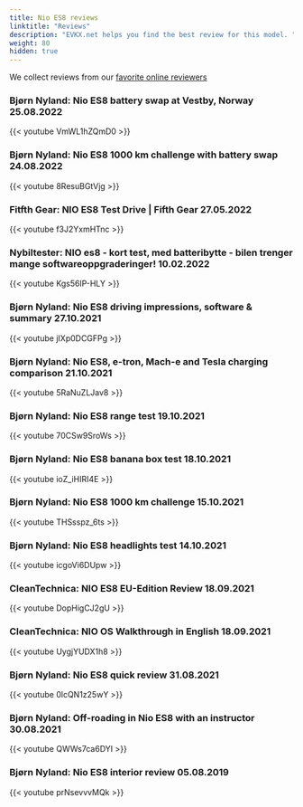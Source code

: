 ```yaml
---
title: Nio ES8 reviews
linktitle: "Reviews"
description: "EVKX.net helps you find the best review for this model. "
weight: 80
hidden: true
---
```

<object class="img-fluid" type="image/svg+xml" data="../modelnavigation.svg"></object>
We collect reviews from our [favorite online reviewers](/guides/evreviewers/)

### Bjørn Nyland: Nio ES8 battery swap at Vestby, Norway 25.08.2022

{{< youtube VmWL1hZQmD0 >}}

### Bjørn Nyland: Nio ES8 1000 km challenge with battery swap 24.08.2022

{{< youtube 8ResuBGtVjg >}}

### Fitfth Gear: NIO ES8 Test Drive | Fifth Gear 27.05.2022

{{< youtube f3J2YxmHTnc >}}

### Nybiltester: NIO es8 - kort test, med batteribytte - bilen trenger mange softwareoppgraderinger! 10.02.2022

{{< youtube Kgs56lP-HLY >}}

### Bjørn Nyland: Nio ES8 driving impressions, software & summary 27.10.2021

{{< youtube jIXp0DCGFPg >}}

### Bjørn Nyland: Nio ES8, e-tron, Mach-e and Tesla charging comparison 21.10.2021

{{< youtube 5RaNuZLJav8 >}}

### Bjørn Nyland: Nio ES8 range test 19.10.2021

{{< youtube 70CSw9SroWs >}}

### Bjørn Nyland: Nio ES8 banana box test 18.10.2021

{{< youtube ioZ_iHIRI4E >}}

### Bjørn Nyland: Nio ES8 1000 km challenge 15.10.2021

{{< youtube THSsspz_6ts >}}

### Bjørn Nyland: Nio ES8 headlights test 14.10.2021

{{< youtube icgoVi6DUpw >}}

### CleanTechnica: NIO ES8 EU-Edition Review 18.09.2021

{{< youtube DopHigCJ2gU >}}

### CleanTechnica: NIO OS Walkthrough in English 18.09.2021

{{< youtube UygjYUDX1h8 >}}

### Bjørn Nyland: Nio ES8 quick review 31.08.2021

{{< youtube 0lcQN1z25wY >}}

### Bjørn Nyland: Off-roading in Nio ES8 with an instructor 30.08.2021

{{< youtube QWWs7ca6DYI >}}

### Bjørn Nyland: Nio ES8 interior review 05.08.2019

{{< youtube prNsevvvMQk >}}

